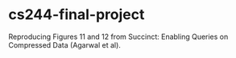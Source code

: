 # cs244-final-project

Reproducing Figures 11 and 12 from Succinct: Enabling Queries on Compressed Data (Agarwal et al).

